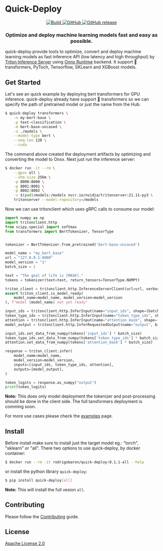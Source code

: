 # Quick-Deploy

<p align="center">
    <a href="https://github.com/rodrigobaron/quick-deploy/actions/workflows/build.yaml">
        <img alt="Build" src="https://github.com/rodrigobaron/quick-deploy/actions/workflows/build.yaml/badge.svg">
    </a>
    <a href="https://github.com/rodrigobaron/quick-deploy/blob/main/LICENSE">
        <img alt="GitHub" src="https://img.shields.io/github/license/rodrigobaron/quick-deploy.svg?color=blue">
    </a>
    <a href="https://github.com/rodrigobaron/quick-deploy/releases">
        <img alt="GitHub release" src="https://img.shields.io/github/release/rodrigobaron/quick-deploy.svg">
    </a>
</p>

<h3 align="center">
    Optimize and deploy machine learning models fast and easy as possible.
</h3>

quick-deploy provide tools to optimize, convert and deploy machine learning models as fast inference API (low latency and high throughput) by [Triton Inference Server](https://github.com/triton-inference-server/server) using [Onnx Runtime](https://github.com/microsoft/onnxruntime) backend. It support 🤗 transformers, PyToch, Tensorflow, SKLearn and XGBoost models.


## Get Started

Let's see an quick example by deploying bert transformers for GPU inference. quick-deploy already have support 🤗 transformers so we can specify the path of pretrained model or just the name from the Hub:

```bash
$ quick-deploy transformers \
    -n my-bert-base \
    -p text-classification \
    -m bert-base-uncased \
    -o ./models \
    --model-type bert \
    --seq-len 128 \
    --cuda
```

The command above created the deployment artifacts by optimizing and converting the model to Onxx. Next just run the inference server:
```bash
$ docker run -it --rm \
    --gpus all \
    --shm-size 256m \
    -p 8000:8000 \
    -p 8001:8001 \
    -p 8002:8002 \
    -v $(pwd)/models:/models nvcr.io/nvidia/tritonserver:21.11-py3 \
    tritonserver --model-repository=/models

```

Now we can use tritonclient which uses gRPC calls to consume our model:
```python
import numpy as np
import tritonclient.http
from scipy.special import softmax
from transformers import BertTokenizer, TensorType


tokenizer = BertTokenizer.from_pretrained('bert-base-uncased')

model_name = "my_bert_base"
url = "127.0.0.1:8000"
model_version = "1"
batch_size = 1

text = "The goal of life is [MASK]."
tokens = tokenizer(text=text, return_tensors=TensorType.NUMPY)

triton_client = tritonclient.http.InferenceServerClient(url=url, verbose=False)
assert triton_client.is_model_ready(
    model_name=model_name, model_version=model_version
), f"model {model_name} not yet ready"

input_ids = tritonclient.http.InferInput(name="input_ids", shape=(batch_size, 9), datatype="INT64")
token_type_ids = tritonclient.http.InferInput(name="token_type_ids", shape=(batch_size, 9), datatype="INT64")
attention = tritonclient.http.InferInput(name="attention_mask", shape=(batch_size, 9), datatype="INT64")
model_output = tritonclient.http.InferRequestedOutput(name="output", binary_data=False)

input_ids.set_data_from_numpy(tokens['input_ids'] * batch_size)
token_type_ids.set_data_from_numpy(tokens['token_type_ids'] * batch_size)
attention.set_data_from_numpy(tokens['attention_mask'] * batch_size)

response = triton_client.infer(
    model_name=model_name,
    model_version=model_version,
    inputs=[input_ids, token_type_ids, attention],
    outputs=[model_output],
)

token_logits = response.as_numpy("output")
print(token_logits)
```

**Note:** This does only model deployment the tokenizer and post-processing should be done in the client side. The full tansformers deployment is comming soon.

For more use cases please check the [examples](examples) page.

## Install

Before install make sure to install just the target model eg.: "torch", "sklearn" or "all". There two options to use quick-deploy, by docker container:
```bash
$ docker run --rm -it rodrigobaron/quick-deploy:0.1.1-all --help
```

or install the python library `quick-deploy`:

```bash
$ pip install quick-deploy[all]
```

**Note:** This will install the full vesion `all`.

## Contributing

Please follow the [Contributing](CONTRIBUTING.md) guide.

## License

[Apache License 2.0](LICENSE)
